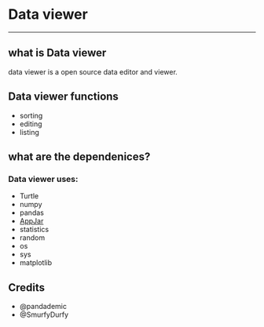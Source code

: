 # Data viewer
_____
##  what is Data viewer
data viewer is a open source data editor and viewer.

## Data viewer functions
- sorting
- editing
-  listing

## what are the dependenices?
### Data viewer uses:
- Turtle
- numpy
- pandas
- [AppJar](https://github.com/jarvisteach/appJar)
- statistics
- random
- os
- sys
- matplotlib
## Credits
- @pandademic
- @SmurfyDurfy
